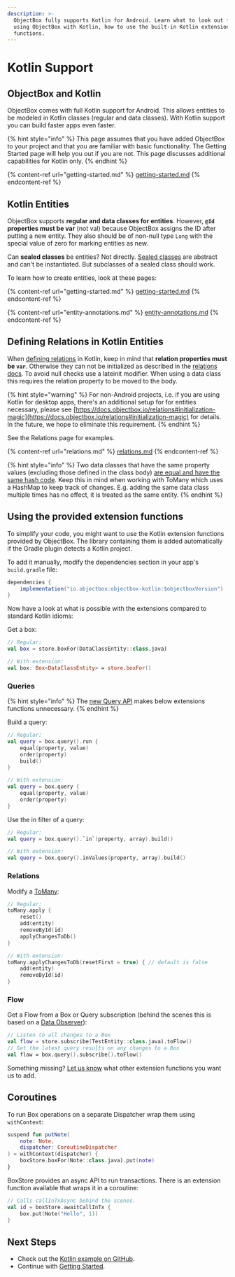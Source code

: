 ```yaml
---
description: >-
  ObjectBox fully supports Kotlin for Android. Learn what to look out for when
  using ObjectBox with Kotlin, how to use the built-in Kotlin extension
  functions.
---
```


# Kotlin Support

## ObjectBox and Kotlin

ObjectBox comes with full Kotlin support for Android. This allows entities to be modeled in Kotlin classes (regular and data classes). With Kotlin support you can build faster apps even faster.

{% hint style="info" %}
This page assumes that you have added ObjectBox to your project and that you are familiar with basic functionality. The Getting Started page will help you out if you are not. This page discusses additional capabilities for Kotlin only.
{% endhint %}

{% content-ref url="getting-started.md" %}
[getting-started.md](getting-started.md)
{% endcontent-ref %}

## Kotlin Entities

ObjectBox supports **regular and data classes for entities**. However, **`@Id` properties must be var** (not val) because ObjectBox assigns the ID after putting a new entity. They also should be of non-null type `Long` with the special value of zero for marking entities as new.

Can **sealed classes** be entities? Not directly. [Sealed classes](https://kotlinlang.org/docs/reference/sealed-classes.html) are abstract and can't be instantiated. But subclasses of a sealed class should work.

To learn how to create entities, look at these pages:

{% content-ref url="getting-started.md" %}
[getting-started.md](getting-started.md)
{% endcontent-ref %}

{% content-ref url="entity-annotations.md" %}
[entity-annotations.md](entity-annotations.md)
{% endcontent-ref %}

## Defining Relations in Kotlin Entities

When [defining relations](relations.md) in Kotlin, keep in mind that **relation properties must be `var`**. Otherwise they can not be initialized as described in the [relations docs](relations.md#initialization-magic). To avoid null checks use a lateinit modifier. When using a data class this requires the relation property to be moved to the body.

{% hint style="warning" %}
For non-Android projects, i.e. if you are using Kotlin for desktop apps, there's an additional setup for for entities necessary, please see [https://docs.objectbox.io/relations#initialization-magic](https://docs.objectbox.io/relations#initialization-magic) for details. In the future, we hope to eliminate this requirement.
{% endhint %}

See the Relations page for examples.

{% content-ref url="relations.md" %}
[relations.md](relations.md)
{% endcontent-ref %}

{% hint style="info" %}
Two data classes that have the same property values (excluding those defined in the class body) [are equal and have the same hash code](https://kotlinlang.org/docs/reference/data-classes.html). Keep this in mind when working with ToMany which uses a HashMap to keep track of changes. E.g. adding the same data class multiple times has no effect, it is treated as the same entity.
{% endhint %}

## Using the provided extension functions

To simplify your code, you might want to use the Kotlin extension functions provided by ObjectBox. The library containing them is added automatically if the Gradle plugin detects a Kotlin project.

To add it manually, modify the dependencies section in your app's `build.gradle` file:

```java
dependencies {
    implementation("io.objectbox:objectbox-kotlin:$objectboxVersion")
}
```

Now have a look at what is possible with the extensions compared to standard Kotlin idioms:

Get a box:

```kotlin
// Regular:
val box = store.boxFor(DataClassEntity::class.java)

// With extension:
val box: Box<DataClassEntity> = store.boxFor()
```

### Queries

{% hint style="info" %}
The [new Query API](queries.md#new-query-api-java-kotlin-3.0) makes below extensions functions unnecessary.
{% endhint %}

Build a query:

```kotlin
// Regular:
val query = box.query().run {
    equal(property, value)
    order(property)
    build()
}

// With extension:
val query = box.query {
    equal(property, value)
    order(property)
}
```

Use the in filter of a query:

```kotlin
// Regular:
val query = box.query().`in`(property, array).build()

// With extension:
val query = box.query().inValues(property, array).build()
```

### Relations

Modify a [ToMany](relations.md#to-many-relations):

```kotlin
// Regular:
toMany.apply { 
    reset()
    add(entity)
    removeById(id)
    applyChangesToDb()
}

// With extension:
toMany.applyChangesToDb(resetFirst = true) { // default is false
    add(entity)
    removeById(id)
}
```

### Flow

Get a Flow from a Box or Query subscription (behind the scenes this is based on a [Data Observer](data-observers-and-rx.md)):

```kotlin
// Listen to all changes to a Box
val flow = store.subscribe(TestEntity::class.java).toFlow()
// Get the latest query results on any changes to a Box
val flow = box.query().subscribe().toFlow()
```



Something missing? [Let us know](https://github.com/objectbox/objectbox-java/issues/446) what other extension functions you want us to add.

## Coroutines

To run Box operations on a separate Dispatcher wrap them using `withContext`:

```kotlin
suspend fun putNote(
    note: Note, 
    dispatcher: CoroutineDispatcher
) = withContext(dispatcher) {
    boxStore.boxFor(Note::class.java).put(note)
}
```

BoxStore provides an async API to run transactions. There is an extension function available that wraps it in a coroutine:

```kotlin
// Calls callInTxAsync behind the scenes.
val id = boxStore.awaitCallInTx {
    box.put(Note("Hello", 1))
}
```

## Next Steps

* Check out the [Kotlin example on GitHub](https://github.com/objectbox/objectbox-examples/tree/master/android-app-kotlin).
* Continue with [Getting Started](getting-started.md).
